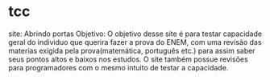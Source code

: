 # tcc
site: Abrindo portas
Objetivo: O objetivo desse site é para testar capacidade geral do individuo que querira fazer a prova do ENEM, com uma revisão das materias exigida pela prova(matemática, português etc.) para assim saber seus pontos altos e baixos nos estudos.
O site também possue revisões para programadores com o mesmo intuito de testar a capacidade. 
